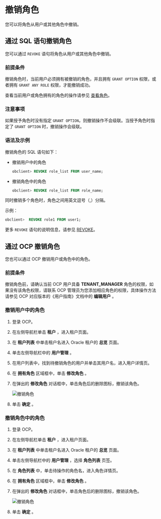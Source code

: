 # 撤销角色

您可以将角色从用户或其他角色中撤销。

## 通过 SQL 语句撤销角色

您可以通过 `REVOKE` 语句将角色从用户或其他角色中撤销。

### 前提条件

撤销角色时，当前用户必须拥有被撤销的角色，并且拥有 `GRANT OPTION` 权限，或者拥有 `GRANT ANY ROLE` 权限，才能撤销成功。

查看当前用户或角色拥有的角色的操作请参见 [查看角色](../9.manage-roles/6.view-roles.md)。

### 注意事项

如果授予角色时没有指定 `GRANT OPTION`，则撤销操作不会级联。当授予角色时指定了 `GRANT OPTION` 时，撤销操作会级联。

### 语法及示例

撤销角色的 SQL 语句如下：

* 撤销用户中的角色

  ```sql
  obclient> REVOKE role_list FROM user_name;
  ```

* 撤销角色中的角色

  ```sql
  obclient> REVOKE role_list FROM role_name;
  ```

同时撤销多个角色时，角色之间用英文逗号（,）分隔。

示例：

```sql
obclient>  REVOKE role1 FROM user1;
```

更多 `REVOKE` 语句的说明信息，请参见 [REVOKE](../../../../../../11.sql-reference-oracle-mode/9.sql-statement-1/3.DCL/9.REVOKE-1.md)。

## 通过 OCP 撤销角色

您也可以通过 OCP 撤销用户或角色中的角色。

### 前提条件

撤销角色前，请确认当前 OCP 用户具备 **TENANT_MANAGER** 角色的权限，如果没有该角色权限，请联系 OCP 管理员为您添加相应角色的权限，具体操作方法请参见 OCP 对应版本的《用户指南》文档中的 **编辑用户** 。

### 撤销用户中的角色

1. 登录 OCP。

2. 在左侧导航栏单击 **租户** ，进入租户页面。

3. 在 **租户列表** 中单击租户名进入 Oracle 租户的 **总览** 页面。

4. 单击左侧导航栏中的 **用户管理** 。

5. 在用户列表中，找到待撤销角色的用户并单击其用户名，进入用户详情页。

6. 在 **拥有角色** 区域框中，单击 **修改角色** 。

7. 在弹出的 **修改角色** 对话框中，单击角色后的删除图标，撤销该角色。

   ![撤销角色](https://help-static-aliyun-doc.aliyuncs.com/assets/img/zh-CN/9440659361/p342479.png)

8. 单击 **确定** 。

### 撤销角色中的角色

1. 登录 OCP。

2. 在左侧导航栏单击 **租户** ，进入租户页面。

3. 在 **租户列表** 中单击租户名进入 Oracle 租户的 **总览** 页面。

4. 单击左侧导航栏中的 **用户管理** ，选择 **角色列表** 页签。

5. 在 **角色列表** 中，单击待操作的角色名，进入角色详情页。

6. 在 **拥有角色** 区域框中，单击 **修改角色** 。

7. 在弹出的 **修改角色** 对话框中，单击角色后的删除图标，撤销该角色。

   ![撤销角色](https://help-static-aliyun-doc.aliyuncs.com/assets/img/zh-CN/9440659361/p342466.png)

8. 单击 **确定** 。
